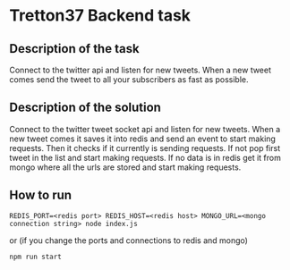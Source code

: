 # Tretton37 Backend task

## Description of the task

Connect to the twitter api and listen for new tweets. When a new tweet comes send the tweet to all your subscribers as fast as possible.

## Description of the solution

Connect to the twitter tweet socket api and listen for new tweets. When a new tweet comes it saves it into redis and send an event to start making requests.
Then it checks if it currently is sending requests. If not pop first tweet in the list and start making requests.
If no data is in redis get it from mongo where all the urls are stored and start making requests.

## How to run
```
REDIS_PORT=<redis port> REDIS_HOST=<redis host> MONGO_URL=<mongo connection string> node index.js
```
or (if you change the ports and connections to redis and mongo)
```
npm run start
```

